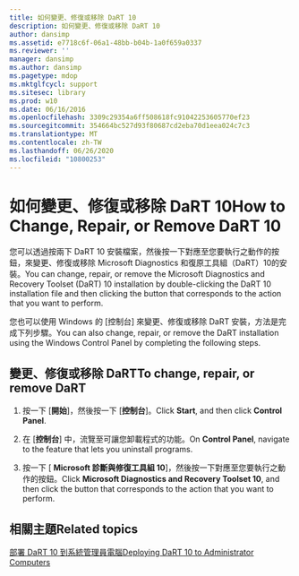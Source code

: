 ```yaml
---
title: 如何變更、修復或移除 DaRT 10
description: 如何變更、修復或移除 DaRT 10
author: dansimp
ms.assetid: e7718c6f-06a1-48bb-b04b-1a0f659a0337
ms.reviewer: ''
manager: dansimp
ms.author: dansimp
ms.pagetype: mdop
ms.mktglfcycl: support
ms.sitesec: library
ms.prod: w10
ms.date: 06/16/2016
ms.openlocfilehash: 3309c29354a6ff508618fc91042253605770ef23
ms.sourcegitcommit: 354664bc527d93f80687cd2eba70d1eea024c7c3
ms.translationtype: MT
ms.contentlocale: zh-TW
ms.lasthandoff: 06/26/2020
ms.locfileid: "10800253"
---
```

# <span data-ttu-id="4dbf5-103">如何變更、修復或移除 DaRT 10</span><span class="sxs-lookup"><span data-stu-id="4dbf5-103">How to Change, Repair, or Remove DaRT 10</span></span>


<span data-ttu-id="4dbf5-104">您可以透過按兩下 DaRT 10 安裝檔案，然後按一下對應至您要執行之動作的按鈕，來變更、修復或移除 Microsoft Diagnostics 和復原工具組（DaRT）10的安裝。</span><span class="sxs-lookup"><span data-stu-id="4dbf5-104">You can change, repair, or remove the Microsoft Diagnostics and Recovery Toolset (DaRT) 10 installation by double-clicking the DaRT 10 installation file and then clicking the button that corresponds to the action that you want to perform.</span></span>

<span data-ttu-id="4dbf5-105">您也可以使用 Windows 的 [控制台] 來變更、修復或移除 DaRT 安裝，方法是完成下列步驟。</span><span class="sxs-lookup"><span data-stu-id="4dbf5-105">You can also change, repair, or remove the DaRT installation using the Windows Control Panel by completing the following steps.</span></span>

## <span data-ttu-id="4dbf5-106">變更、修復或移除 DaRT</span><span class="sxs-lookup"><span data-stu-id="4dbf5-106">To change, repair, or remove DaRT</span></span>


1.  <span data-ttu-id="4dbf5-107">按一下 [**開始**]，然後按一下 [**控制台**]。</span><span class="sxs-lookup"><span data-stu-id="4dbf5-107">Click **Start**, and then click **Control Panel**.</span></span>

2.  <span data-ttu-id="4dbf5-108">在 [**控制台**] 中，流覽至可讓您卸載程式的功能。</span><span class="sxs-lookup"><span data-stu-id="4dbf5-108">On **Control Panel**, navigate to the feature that lets you uninstall programs.</span></span>

3.  <span data-ttu-id="4dbf5-109">按一下 [ **Microsoft 診斷與修復工具組 10**]，然後按一下對應至您要執行之動作的按鈕。</span><span class="sxs-lookup"><span data-stu-id="4dbf5-109">Click **Microsoft Diagnostics and Recovery Toolset 10**, and then click the button that corresponds to the action that you want to perform.</span></span>

## <span data-ttu-id="4dbf5-110">相關主題</span><span class="sxs-lookup"><span data-stu-id="4dbf5-110">Related topics</span></span>


[<span data-ttu-id="4dbf5-111">部署 DaRT 10 到系統管理員電腦</span><span class="sxs-lookup"><span data-stu-id="4dbf5-111">Deploying DaRT 10 to Administrator Computers</span></span>](deploying-dart-10-to-administrator-computers.md)

 

 





